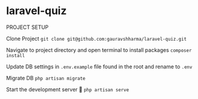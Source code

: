 # laravel-quiz
PROJECT SETUP

Clone Project
`git clone git@github.com:gauravshharma/laravel-quiz.git`

Navigate to project directory and open terminal to install packages
`composer install`

Update DB settings in `.env.example` file found in the root and rename to `.env`

Migrate DB
`php artisan migrate`

Start the development server 🚀
`php artisan serve`

